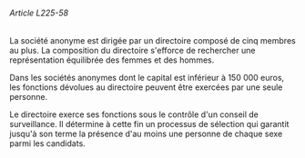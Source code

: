 ###### Article L225-58

La société anonyme est dirigée par un directoire composé de cinq membres au plus. La composition du directoire s'efforce de rechercher une représentation équilibrée des femmes et des hommes.

Dans les sociétés anonymes dont le capital est inférieur à 150 000 euros, les fonctions dévolues au directoire peuvent être exercées par une seule personne.

Le directoire exerce ses fonctions sous le contrôle d'un conseil de surveillance. Il détermine à cette fin un processus de sélection qui garantit jusqu'à son terme la présence d'au moins une personne de chaque sexe parmi les candidats.

